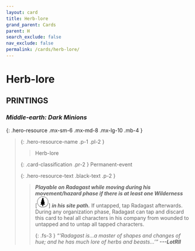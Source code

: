 ```yaml
---
layout: card
title: Herb-lore
grand_parent: Cards
parent: H
search_exclude: false
nav_exclude: false
permalink: /cards/herb-lore/
---
```


# Herb-lore


## PRINTINGS


### _Middle-earth: Dark Minions_

{: .hero-resource .mx-sm-6 .mx-md-8 .mx-lg-10 .mb-4 }
> {: .hero-resource-name .p-1 .pl-2 }
> > <div class="card-mp"></div>
> > <div class="card-name">Herb-lore</div>
>
> {: .card-classification .pr-2 }
> Permanent-event
>
> {: .hero-resource-text .black-text .p-2 }
> > ***Playable on Radagast while moving during his movement/hazard phase if there is at least one Wilderness*** <nobr>[<img src="/assets/images/wilderness.svg">]</nobr> ***in his site path.*** If untapped, tap Radagast afterwards. During any organization phase, Radagast can tap and discard this card to heal all characters in his company from wounded to untapped and to untap all tapped characters. 
> > 
> > {: .fs-3 } 
> > _“‘Radagast is...a master of shapes and changes of hue; and he has much lore of herbs and beasts...’”_ ***---&#65279;LotRII*** 
> 
